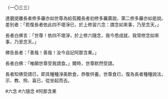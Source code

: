 （一〇三三）

達磨提離長者修多羅亦如世尊為給孤獨長者初修多羅廣說，第二修多羅亦如是說。差別者：「若復長者依此四不壞淨已，於上修習六念：謂念如來事，乃至念天。」

長者白佛言：「世尊！依四不壞淨，於上修六隨念，我今悉成就，我常修念如來事，乃至念天。」

佛告長者：「善哉！善哉！汝今自記阿那含果。」

長者白佛：「唯願世尊受我請食。」爾時，世尊默然受請。

長者知佛受請已，即具種種淨美飲食，恭敬供養，世尊食已，復為長者種種說法，示、教、照、喜已，從坐起而去。



#六念
#六隨念
#阿那含果
